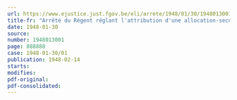 ```yaml
---
url: https://www.ejustice.just.fgov.be/eli/arrete/1948/01/30/1948013001/justel
title-fr: "Arrêté du Régent réglant l'attribution d'une allocation-secours aux grands invalides civils de la guerre"
date: 1948-01-30
source:
number: 1948013001
page: 888888
case: 1948-01-30/01
publication: 1948-02-14
starts:
modifies:
pdf-original:
pdf-consolidated:
---
```


